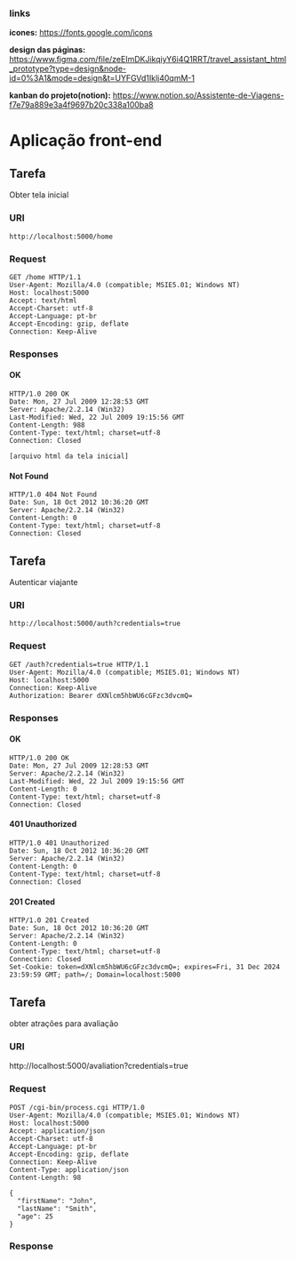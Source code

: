 ### links

**icones:** https://fonts.google.com/icons

**design das páginas:** https://www.figma.com/file/zeEImDKJikqiyY6i4Q1RRT/travel_assistant_html_prototype?type=design&node-id=0%3A1&mode=design&t=UYFGVd1Iklj40qmM-1

**kanban do projeto(notion):** https://www.notion.so/Assistente-de-Viagens-f7e79a889e3a4f9697b20c338a100ba8

# Aplicação front-end

## Tarefa

Obter tela inicial

### URI

```
http://localhost:5000/home
```

### Request

```
GET /home HTTP/1.1
User-Agent: Mozilla/4.0 (compatible; MSIE5.01; Windows NT)
Host: localhost:5000
Accept: text/html
Accept-Charset: utf-8
Accept-Language: pt-br
Accept-Encoding: gzip, deflate
Connection: Keep-Alive
```

### Responses

#### OK
```
HTTP/1.0 200 OK
Date: Mon, 27 Jul 2009 12:28:53 GMT
Server: Apache/2.2.14 (Win32)
Last-Modified: Wed, 22 Jul 2009 19:15:56 GMT
Content-Length: 988
Content-Type: text/html; charset=utf-8
Connection: Closed

[arquivo html da tela inicial]
```
#### Not Found
```
HTTP/1.0 404 Not Found
Date: Sun, 18 Oct 2012 10:36:20 GMT
Server: Apache/2.2.14 (Win32)
Content-Length: 0
Content-Type: text/html; charset=utf-8
Connection: Closed
```

## Tarefa
Autenticar viajante

### URI
```
http://localhost:5000/auth?credentials=true
```

### Request
```
GET /auth?credentials=true HTTP/1.1
User-Agent: Mozilla/4.0 (compatible; MSIE5.01; Windows NT)
Host: localhost:5000
Connection: Keep-Alive
Authorization: Bearer dXNlcm5hbWU6cGFzc3dvcmQ=
```

### Responses

#### OK
```
HTTP/1.0 200 OK
Date: Mon, 27 Jul 2009 12:28:53 GMT
Server: Apache/2.2.14 (Win32)
Last-Modified: Wed, 22 Jul 2009 19:15:56 GMT
Content-Length: 0
Content-Type: text/html; charset=utf-8
Connection: Closed
```
#### 401 Unauthorized
```
HTTP/1.0 401 Unauthorized
Date: Sun, 18 Oct 2012 10:36:20 GMT
Server: Apache/2.2.14 (Win32)
Content-Length: 0
Content-Type: text/html; charset=utf-8
Connection: Closed
```
#### 201 Created
```
HTTP/1.0 201 Created
Date: Sun, 18 Oct 2012 10:36:20 GMT
Server: Apache/2.2.14 (Win32)
Content-Length: 0
Content-Type: text/html; charset=utf-8
Connection: Closed
Set-Cookie: token=dXNlcm5hbWU6cGFzc3dvcmQ=; expires=Fri, 31 Dec 2024 23:59:59 GMT; path=/; Domain=localhost:5000
```
## Tarefa

obter atrações para avaliação

### URI

http://localhost:5000/avaliation?credentials=true

### Request
```
POST /cgi-bin/process.cgi HTTP/1.0
User-Agent: Mozilla/4.0 (compatible; MSIE5.01; Windows NT)
Host: localhost:5000
Accept: application/json
Accept-Charset: utf-8
Accept-Language: pt-br
Accept-Encoding: gzip, deflate
Connection: Keep-Alive
Content-Type: application/json
Content-Length: 98

{
  "firstName": "John",
  "lastName": "Smith",
  "age": 25
}
```
### Response
